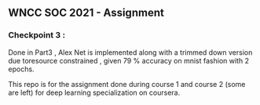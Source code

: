 ## WNCC SOC 2021 - Assignment
### Checkpoint 3 : 
Done in Part3 , Alex Net is implemented along with a trimmed down version due toresource constrained , given 79 % accuracy on mnist fashion with 2 epochs.

This repo is for the assignment done during course 1 and course 2 (some are left) for deep learning specialization on coursera.


